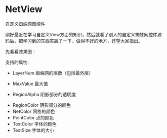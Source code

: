 # NetView
自定义蜘蛛网图控件

刚好最近在学习自定义View方面的知识，然后就看了别人的自定义蜘蛛网控件源码后，把学习到的东西实践了一下，做得不好的地方，还望大家指出。

先看看效果图：

支持的属性:
- LayerNum 蜘蛛网的层数（包括最外层）
+ MaxValue 最大值
* RegionAlpha  阴影部分的透明度
+ RegionColor  阴影部分的颜色
+ NetColor  网格的颜色
+ PointColor 点的颜色
+ TextColor  字体的颜色
+ TextSize  字体的大小
